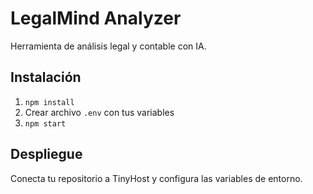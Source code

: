# LegalMind Analyzer

Herramienta de análisis legal y contable con IA.

## Instalación
1. `npm install`
2. Crear archivo `.env` con tus variables
3. `npm start`

## Despliegue
Conecta tu repositorio a TinyHost y configura las variables de entorno.